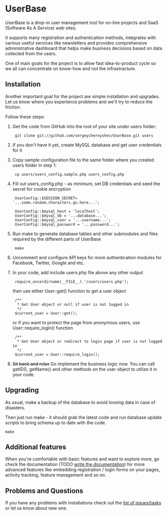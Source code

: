 # UserBase

UserBase is a drop-in user management tool for on-line projects and SaaS (Software As A Service) web sites.

It supports many registration and authentication methods, integrates with various useful services like newsletters and provides comprehensive administrative dashboard that helps make business decisions based on data collected from the users.

One of main goals for the project is to allow fast idea-to-product cycle so we all can concentrate on know-how and not the infrastracture.

## Installation

Another important goal for the project are simple installation and upgrades. Let us know where you experience problems and we'll try to reduce the friction.

Follow these steps:

1. Get the code from GitHub into the root of your site under users folder:

		git clone git://github.com/sergeychernyshev/UserBase.git users

2. If you don't have it yet, create MySQL database and get user credentials for it

3. Copy sample configuration file to the same folder where you created users folder in step 1:

		cp users/users_config.sample.php users_config.php

3. Fill out users_config.php - as minimum, set DB credentials and seed the secret for cookie encryption

		UserConfig::$SESSION_SECRET= '...some.random.characters.go.here...';

		UserConfig::$mysql_host = 'localhost';
		UserConfig::$mysql_db = '...database...';
		UserConfig::$mysql_user = '...username...';
		UserConfig::$mysql_password = '...password...';

4. Run make to generate database tables and other submodules and files required by the different parts of UserBase

		make

5. Uncomment and configure API keys for more authentication modules for Facebook, Twitter, Google and etc.

6. In your code, add include users.php file above any other output

		require_once(dirname(__FILE__).'/users/users.php');

	then use either User::get() function to get a user object

		/**
		 * Get User object or null if user is not logged in
		 */
		$current_user = User::get();
	or if you want to protect the page from anonymous users, use User::require_login() function

		/**
		 * Get User object or redirect to login page if user is not logged in
		 */
		$current_user = User::require_login();

7. <s>Sit back and relax</s> Go implement the business logic now. You can call getID(), getName() and other methods on the user object to utilize it in your code.

## Upgrading

As usual, make a backup of the database to avoid loosing data in case of disasters.

Then just run make - it should grab the latest code and run database update scripts to bring schema up to date with the code.

	make

## Additional features

When you're comfortable with basic features and want to explore more, go check the documentation (TODO [write the documentation](https://github.com/sergeychernyshev/UserBase/issues/46)) for more advanced features like embedding registration / login forms on your pages, activity tracking, feature management and so on.

## Problems and Questions

If you have any problems with installations check out the [list of issues/tasks](https://github.com/sergeychernyshev/UserBase/issues) or let us know about new one.
